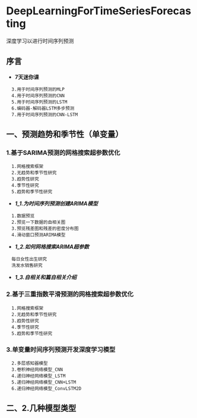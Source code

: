 # DeepLearningForTimeSeriesForecasting
深度学习以进行时间序列预测
## 序言  
+ **7天迷你课**  
```
  3.用于时间序列预测的MLP  
  4.用于时间序列预测的CNN  
  5.用于时间序列预测的LSTM  
  6.编码器-解码器LSTM多步预测  
  7.用于时间序列预测的CNN-LSTM  
```  
## 一、预测趋势和季节性（单变量）
### 1.基于SARIMA预测的网格搜索超参数优化  
```
  1.网格搜索框架  
  2.无趋势和季节性研究  
  3.趋势性研究  
  4.季节性研究  
  5.趋势和季节性研究  
```  
+ ***1_1.为时间序列预测创建ARIMA模型***  
```
  1.数据预览  
  2.预览一下数据的自相关图  
  3.预览残差图和残差的密度分布图  
  4.滑动窗口预测ARIMA模型  
```  
+ ***1_2.如何网格搜索ARIMA超参数***  
```
  每日女性出生研究  
  洗发水销售研究  
```
+ ***1_3.自相关和篇自相关介绍***  

### 2.基于三重指数平滑预测的网格搜索超参数优化 
```
  1.网格搜索框架  
  2.无趋势和季节性研究  
  3.趋势性研究  
  4.季节性研究  
  5.趋势和季节性研究  
```  
### 3.单变量时间序列预测开发深度学习模型  
```
  2.多层感知器模型  
  3.卷积神经网络模型_CNN  
  4.递归神经网络模型_LSTM  
  5.递归神经网络模型_CNN+LSTM  
  6.递归神经网络模型_ConvLSTM2D  
```
## 二、2.几种模型类型

